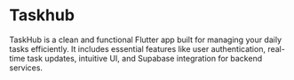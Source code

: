 # Taskhub
TaskHub is a clean and functional Flutter app built for managing your daily tasks efficiently. It includes essential features like user authentication, real-time task updates, intuitive UI, and Supabase integration for backend services.
